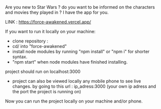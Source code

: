 Are you new to Star Wars ? do you want to be informed on the characters and movies they played in ?
I have the app for you.

LINK : https://force-awakened.vercel.app/

If you want to run it locally on your machine: 

- clone repository : 
- cd/ into "force-awakened"
- install node modules by running "npm install" or "npm i" for shorter syntax.
- "npm start" when node modules have finished installing.

project should run on localhost:3000
- project can also be viewed locally any mobile phone to see live changes. by going to this url : ip_adress:3000 (your own ip adress and the port the project is running on)

Now you can run the project locally on your machine and/or phone.
